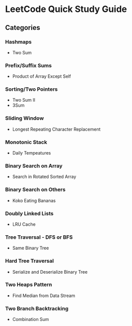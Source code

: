 # LeetCode Quick Study Guide

## Categories

### Hashmaps
* Two Sum

### Prefix/Suffix Sums
* Product of Array Except Self

### Sorting/Two Pointers
* Two Sum II
* 3Sum

### Sliding Window
* Longest Repeating Character Replacement

### Monotonic Stack
* Daily Tempeatures

### Binary Search on Array
* Search in Rotated Sorted Array

### Binary Search on Others
* Koko Eating Bananas

### Doubly Linked Lists
* LRU Cache

### Tree Traversal - DFS or BFS
* Same Binary Tree

### Hard Tree Traversal
* Serialize and Deserialize Binary Tree

### Two Heaps Pattern
* Find Median from Data Stream

### Two Branch Backtracking
* Combination Sum



